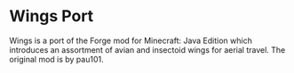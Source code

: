 # Wings Port

Wings is a port of the Forge mod for Minecraft: Java Edition which introduces an assortment of avian and insectoid wings for aerial travel.
The original mod is by pau101.
